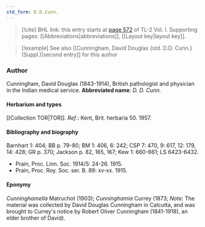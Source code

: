 ```yaml
---
std_form: D.D.Cunn.
---
```


> [!cite] BHL link: this entry starts at [page 572](https://www.biodiversitylibrary.org/page/33120703) of TL-2 Vol. I.
> Supporting pages: [[Abbreviations|abbreviations]], [[Layout key|layout key]].

> [!example] See also [[Cunningham, David Douglas {std. D.D. Cunn.} (Suppl.)|second entry]] for this author

### Author

Cunningham, David Douglas (1843-1914), British pathologist and physician in the Indian medical service. 
**Abbreviated name**: *D. D. Cunn.*

#### Herbarium and types

[[Collection TOR|TOR]].
*Ref*.: Kent, Brit. herbaria 50. 1957.

#### Bibliography and biography

Barnhart 1: 404; BB p. 79-80; BM 1: 406, 6: 242; CSP 7: 470, 9: 617, 12: 179, 14: 428; GR p. 370; Jackson p. 82, 165, 167; Kew 1: 660-661; LS 6423-6432.
- Prain, Proc. Linn. Soc. 1914/5: 24-26. 1915.
- Prain, Proc. Roy. Soc. ser. B. 89: xv-xx. 1915.

#### Eponymy

*Cunninghamella* Matruchot (1903); *Cunninghamia* Currey (1873; *Note*: The material was collected by David Douglas Cunningham in Calcutta, and was brought to Currey's notice by Robert Oliver Cunningham (1841-1918), an elder brother of David).

